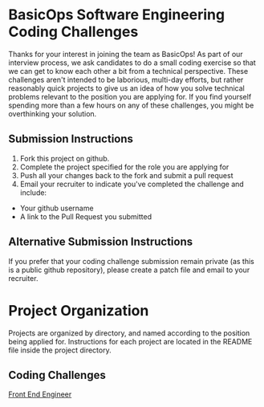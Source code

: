 # BasicOps Software Engineering Coding Challenges
Thanks for your interest in joining the team as BasicOps!  As part of our interview process, we ask candidates to do a small coding exercise so that we can get to know each other a bit from a technical perspective.  These challenges aren't intended to be laborious, multi-day efforts, but rather reasonably quick projects to give us an idea of how you solve technical problems relevant to the position you are applying for.  If you find yourself spending more than a few hours on any of these challenges, you might be overthinking your solution.

## Submission Instructions ##
1. Fork this project on github.
2. Complete the project specified for the role you are applying for
3. Push all your changes back to the fork and submit a pull request
4. Email your recruiter to indicate you've completed the challenge and include:
  * Your github username
  * A link to the Pull Request you submitted
  
## Alternative Submission Instructions ##
If you prefer that your coding challenge submission remain private (as this is a public github repository), please create a patch file and email to your recruiter.

# Project Organization #
Projects are organized by directory, and named according to the position being applied for.  Instructions for each project are located in the README file inside the project directory.

## Coding Challenges ##
[Front End Engineer](https://github.com/BasicOps/CodingChallenges/tree/master/Front-End-Engineer)
